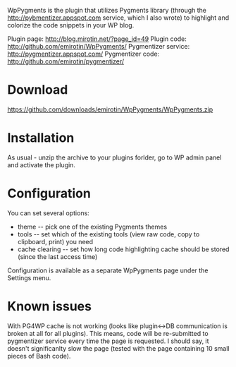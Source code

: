 WpPygments is the plugin that utilizes Pygments library 
(through the http://pybmentizer.appspot.com service, which I also wrote) 
to highlight and colorize the code snippets in your WP blog.

Plugin page: http://blog.mirotin.net/?page_id=49
Plugin code: http://github.com/emirotin/WpPygments/
Pygmentizer service: http://pygmentizer.appspot.com/
Pygmentizer code: http://github.com/emirotin/pygmentizer/

Download
========
https://github.com/downloads/emirotin/WpPygments/WpPygments.zip

Installation
============
As usual - unzip the archive to your plugins forlder, go to WP admin panel and activate the plugin.

Configuration
=============
You can set several options: 
- theme -- pick one of the existing Pygments themes
- tools -- set which of the existing tools (view raw code, copy to clipboard, print) you need
- cache clearing -- set how long code highlighting cache should be stored (since the last access time)

Configuration is available as a separate WpPygments page under the Settings menu.

Known issues
============
With PG4WP cache is not working (looks like plugin<->DB communication is broken at all for all plugins).
This means, code will be re-submitted to pygmentizer service every time the page is requested.
I should say, it doesn't significanlty slow the page (tested with the page containing 10 small pieces of Bash code).
  
